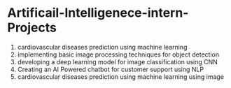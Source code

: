 # Artificail-Intelligenece-intern-Projects
1. cardiovascular diseases prediction using machine learning
2. implementing basic image processing techniques for object detection
3. developing a deep learning model for image classification using CNN
4. Creating an AI Powered chatbot for customer support using NLP
5. cardiovascular diseases prediction using machine learning using image
